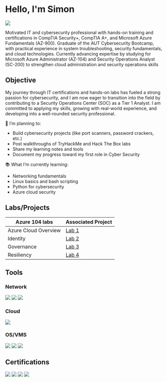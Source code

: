 # Hello, I'm Simon 
<a href="https://linkedin.com/in/simondhillon"><img src="https://img.shields.io/badge/-LinkedIn-0072b1?&style=for-the-badge&logo=linkedin&logoColor=white" /></a>

Motivated IT and cybersecurity professional with hands-on training and certifications in CompTIA Security+, CompTIA A+, and Microsoft Azure Fundamentals (AZ-900). Graduate of the AUT Cybersecurity Bootcamp, with practical experience in system troubleshooting, security fundamentals, and cloud technologies. Currently advancing expertise by studying for Microsoft Azure Administrator (AZ-104) and Security Operations Analyst (SC-200) to strengthen cloud administration and security operations skills

## Objective

My journey through IT certifications and hands-on labs has fueled a strong passion for cybersecurity, and I am now eager to transition into the field by contributing to a Security Operations Center (SOC) as a Tier 1 Analyst. I am committed to applying my skills, growing with real-world experience, and developing into a well-rounded security professional.

🔭 I’m planning to:
- Build cybersecurity projects (like port scanners, password crackers, etc.)
- Post walkthroughs of TryHackMe and Hack The Box labs
- Share my learning notes and tools
- Document my progress toward my first role in Cyber Security

📚 What I’m currently learning:
- Networking fundamentals
- Linux basics and bash scripting
- Python for cybersecurity
- Azure cloud security

## Labs/Projects

| Azure 104 labs                                       | Associated Project         |
|-----------------------------------------------|----------------------------|
| Azure Cloud Overview | <a href="https://github.com/ISIMY1/Lab-01-azure-cloud-overview/blob/main/README.md"/>Lab 1 |
|  Identity | <a href="https://github.com/ISIMY1/Lab-2-/tree/main"/>Lab 2 |
| Governance | <a href="https://github.com/ISIMY1/Lab-3/tree/main"/>Lab 3 | 
| Resiliency | <a href="https://github.com/ISIMY1/Lab-4-/tree/main"/>Lab 4 |

## Tools

### Network
<div>
     <img src="https://img.shields.io/badge/-Kali_Linux-557C94?&style=for-the-badge&logo=Kali-Linux&logoColor=white" />
     <img src="https://img.shields.io/badge/-Wireshark-1BA0E2?&style=for-the-badge&logo=Wireshark&logoColor=white" />
     <img src="https://img.shields.io/badge/-Nmap-FF0000?&style=for-the-badge&logo=Nmap&logoColor=white" />
</div>

### Cloud
<div>
    <img src="https://img.shields.io/badge/-Microsoft_Azure-00A4EF?&style=for-the-badge&logo=Microsoft-Azure&logoColor=white" />
</div>

### OS/VMS
<div>
    <img src="https://img.shields.io/badge/-Windows-0078D6?&style=for-the-badge&logo=Windows&logoColor=white" />
    <img src="https://img.shields.io/badge/-Linux-FCC624?&style=for-the-badge&logo=Linux&logoColor=black" />
     <img src="https://img.shields.io/badge/-Kali_Linux-557C94?&style=for-the-badge&logo=Kali-Linux&logoColor=white" />
</div>

## Certifications
<div>
<img src="https://img.shields.io/badge/-Security%2B-FF0000?&style=for-the-badge&logo=CompTIA&logoColor=white" />
<img src="https://img.shields.io/badge/-AZ--900-007ACC?&style=for-the-badge&logo=Microsoft-Azure&logoColor=white" />
<img src="https://img.shields.io/badge/-A%2B-4D4D4D?&style=for-the-badge&logo=CompTIA&logoColor=white" />
<img src="https://img.shields.io/badge/-AUT%20Cybersecurity%20Bootcamp-006400?&style=for-the-badge&logo=OpenSecurityFoundation&logoColor=white" />
</div>

